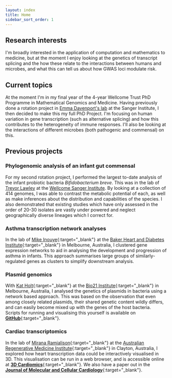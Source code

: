 ```yaml
---
layout: index
title: Home
sidebar_sort_order: 1
---
```


## Research interests

I'm broadly interested in the application of computation and mathematics to medicine, but at the moment I enjoy looking at the genetics of transcript splicing and the how these relate to the interactions between humans and microbes, and what this can tell us about how GWAS loci modulate risk.

## Current topics

At the moment I'm in my final year of the 4-year Wellcome Trust PhD Programme in Mathematical Genomics and Medicine. Having previously done a rotation project in [Emma Davenport's lab](https://davenportlab.com/) at the Sanger Institute, I then decided to make this my full PhD Project. I'm focusing on human variation in gene transcription (such as alternative splicing) and how this contributes to the heterogeneity of immune responses. I'll also be looking at the interactions of different microbes (both pathogenic and commensal) on this.

## Previous projects

### Phylogenomic analysis of an infant gut commensal

For my second rotation project, I performed the largest to-date analysis of the infant probiotic bacteria *Bifidobacterium breve*. This was in the lab of [Trevor Lawley](https://www.sanger.ac.uk/group/lawley-lab/) at the [Wellcome Sanger Institute](https://www.sanger.ac.uk/). By looking at a collection of 414 genomes, I was able to contrast the metabolic potential of each, as well as make inferences about the distribution and capabilities of the species. I also demonstrated that existing studies which have only assessed in the order of 20-30 isolates are vastly under powered and neglect geographically diverse lineages which I correct for.

### Asthma transcription network analyses
In the lab of [Mike Inouye](http://www.inouyelab.org/){:target="_blank"} at the [Baker Heart and Diabetes Institute](https://baker.edu.au/){:target="_blank"} in Melbourne, Australia, I clustered gene expression networks to aid in analysing the development and progression of asthma in infants.
This approach summarises large groups of similarly-regulated genes as clusters to simplify downstream analysis.


### Plasmid genomics
With [Kat Holt](https://holtlab.net/){:target="_blank"} at the [Bio21 Institute](https://www.bio21.unimelb.edu.au/){:target="_blank"} in Melbourne, Australia, I analysed the genetics of plasmids in bacteria using a network based approach.
This was based on the observation that even among closely related plasmids, their shared genetic content wildly differs, and can easily become mixed up with the genes of the host bacteria.
Scripts for running and visualising this yourself is available on [__GitHub__](https://github.com/atokolyi/PlasCliques){:target="_blank"}.

### Cardiac transcriptomics
In the lab of [Mirana Ramialison](https://www.armi.org.au/our-groups/ramialison-group/){:target="_blank"} at the [Australian Regenerative Medicine Institute](https://www.armi.org.au/){:target="_blank"} in Clayton, Australia, I explored how heart transcription data could be interactively visualised in 3D.
This visualisation can be run in a web browser, and is accessible online at [__3D Cardiomics__](http://3d-cardiomics.erc.monash.edu.au/){:target="_blank"}.
We also have a paper out in the [__Journal of Molecular and Cellular Cardiology__](https://doi.org/10.1016/j.yjmcc.2021.09.011){:target="_blank"}.

